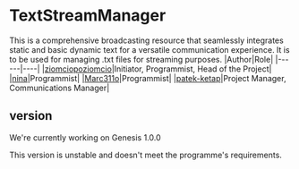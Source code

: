 # TextStreamManager
This is a comprehensive broadcasting resource that seamlessly integrates static and basic dynamic text for a versatile communication experience. It is to be used for managing .txt files for streaming purposes. 
|Author|Role|
|------|----|
|[ziomciopoziomcio](https://github.com/ziomciopoziomcio)|Initiator, Programmist, Head of the Project|
|[nina](https://github.com/ninsson)|Programmist|
|[Marc311o](https://github.com/Marc311o)|Programmist|
|[patek-ketap](https://github.com/patek-ketap)|Project Manager, Communications Manager|

## version
We're currently working on Genesis 1.0.0

This version is unstable and doesn't meet the programme's requirements.
